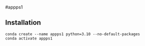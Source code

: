 #appps1

## Installation
```
conda create --name appps1 python=3.10 --no-default-packages
conda activate appps1
```
